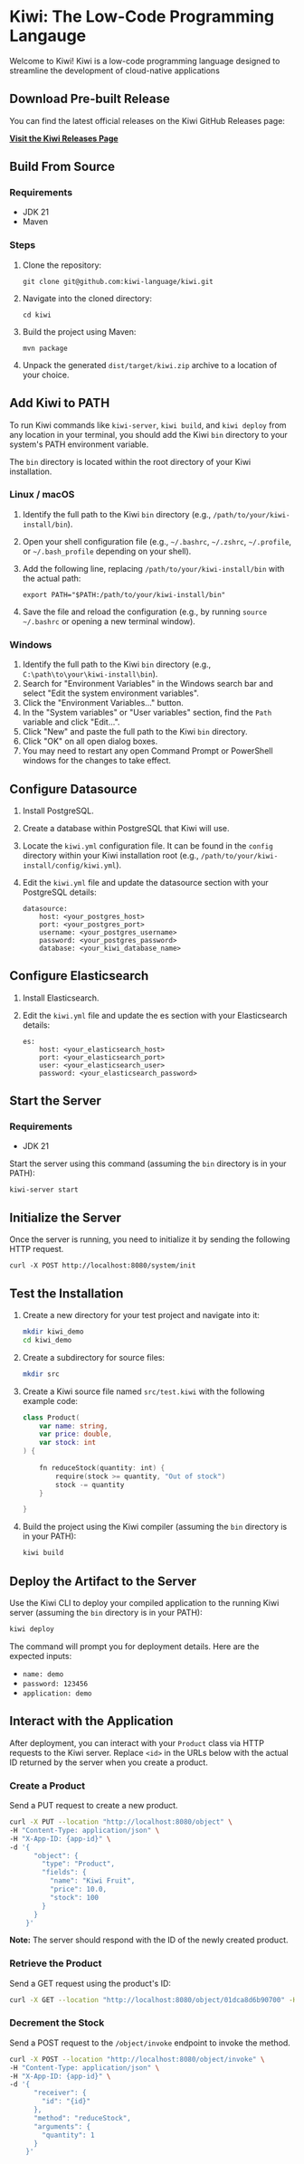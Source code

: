 Kiwi: The Low-Code Programming Langauge
===========================================

Welcome to Kiwi! Kiwi is a low-code programming language designed to streamline the development of cloud-native applications

Download Pre-built Release
--------------------------

You can find the latest official releases on the Kiwi GitHub Releases page:

[**Visit the Kiwi Releases Page**](https://github.com/kiwi-language/kiwi/releases)

Build From Source
-----------------

### Requirements

*   JDK 21
*   Maven

### Steps

1.  Clone the repository:
    
        git clone git@github.com:kiwi-language/kiwi.git
    
2.  Navigate into the cloned directory:
    
        cd kiwi
    
3.  Build the project using Maven:
    
        mvn package

4.  Unpack the generated `dist/target/kiwi.zip` archive to a location of your choice.


Add Kiwi to PATH
----------------

To run Kiwi commands like `kiwi-server`, `kiwi build`, and `kiwi deploy` from any location in your terminal, you should add the Kiwi `bin` directory to your system's PATH environment variable.

The `bin` directory is located within the root directory of your Kiwi installation.

### Linux / macOS

1.  Identify the full path to the Kiwi `bin` directory (e.g., `/path/to/your/kiwi-install/bin`).
2.  Open your shell configuration file (e.g., `~/.bashrc`, `~/.zshrc`, `~/.profile`, or `~/.bash_profile` depending on your shell).
3.  Add the following line, replacing `/path/to/your/kiwi-install/bin` with the actual path:
    
        export PATH="$PATH:/path/to/your/kiwi-install/bin"
    
4.  Save the file and reload the configuration (e.g., by running `source ~/.bashrc` or opening a new terminal window).

### Windows

1.  Identify the full path to the Kiwi `bin` directory (e.g., `C:\path\to\your\kiwi-install\bin`).
2.  Search for "Environment Variables" in the Windows search bar and select "Edit the system environment variables".
3.  Click the "Environment Variables..." button.
4.  In the "System variables" or "User variables" section, find the `Path` variable and click "Edit...".
5.  Click "New" and paste the full path to the Kiwi `bin` directory.
6.  Click "OK" on all open dialog boxes.
7.  You may need to restart any open Command Prompt or PowerShell windows for the changes to take effect.

Configure Datasource
--------------------

1.  Install PostgreSQL.
2.  Create a database within PostgreSQL that Kiwi will use.
3.  Locate the `kiwi.yml` configuration file. It can be found in the `config` directory within your Kiwi installation root (e.g., `/path/to/your/kiwi-install/config/kiwi.yml`).
4.  Edit the `kiwi.yml` file and update the datasource section with your PostgreSQL details:
    
        datasource:
            host: <your_postgres_host>
            port: <your_postgres_port>
            username: <your_postgres_username>
            password: <your_postgres_password>
            database: <your_kiwi_database_name>

Configure Elasticsearch
--------------------

1.  Install Elasticsearch.
2.  Edit the `kiwi.yml` file and update the es section with your Elasticsearch details:

        es:
            host: <your_elasticsearch_host>
            port: <your_elasticsearch_port>
            user: <your_elasticsearch_user>
            password: <your_elasticsearch_password>

Start the Server
----------------

### Requirements

*   JDK 21

Start the server using this command (assuming the `bin` directory is in your PATH):

    kiwi-server start

Initialize the Server
---------------------

Once the server is running, you need to initialize it by sending the following HTTP request.

    curl -X POST http://localhost:8080/system/init

Test the Installation
---------------------

1.  Create a new directory for your test project and navigate into it:
    
    ```bash
    mkdir kiwi_demo
    cd kiwi_demo
    ```
    
2.  Create a subdirectory for source files:
    
    ```bash
    mkdir src
    ```
    
3.  Create a Kiwi source file named `src/test.kiwi` with the following example code:

       ```kotlin
       class Product(
           var name: string,
           var price: double,
           var stock: int
       ) {
        
           fn reduceStock(quantity: int) {
               require(stock >= quantity, "Out of stock")
               stock -= quantity
           }

       }
       ```
    
4.  Build the project using the Kiwi compiler (assuming the `bin` directory is in your PATH):
    
    ```bash
    kiwi build
    ```
    

Deploy the Artifact to the Server
---------------------------------

Use the Kiwi CLI to deploy your compiled application to the running Kiwi server (assuming the `bin` directory is in your PATH):
    
```bash
kiwi deploy
```

The command will prompt you for deployment details. Here are the expected inputs:

*   `name: demo`
*   `password: 123456`
*   `application: demo`

Interact with the Application
-----------------------------

After deployment, you can interact with your `Product` class via HTTP requests to the Kiwi server. Replace `<id>` in the URLs below with the actual ID returned by the server when you create a product.

### Create a Product

Send a PUT request to create a new product.

```bash
curl -X PUT --location "http://localhost:8080/object" \
-H "Content-Type: application/json" \
-H "X-App-ID: {app-id}" \
-d '{
      "object": {
        "type": "Product",
        "fields": {
          "name": "Kiwi Fruit",
          "price": 10.0,
          "stock": 100
        }
      }
    }'    
```

**Note:** The server should respond with the ID of the newly created product.

### Retrieve the Product

Send a GET request using the product's ID:

```bash
curl -X GET --location "http://localhost:8080/object/01dca8d6b90700" -H "X-App-ID: {app-id}"
```

### Decrement the Stock

Send a POST request to the `/object/invoke` endpoint to invoke the method.

```bash
curl -X POST --location "http://localhost:8080/object/invoke" \
-H "Content-Type: application/json" \
-H "X-App-ID: {app-id}" \
-d '{
      "receiver": {
        "id": "{id}"
      },
      "method": "reduceStock",
      "arguments": {
        "quantity": 1
      }
    }'
```